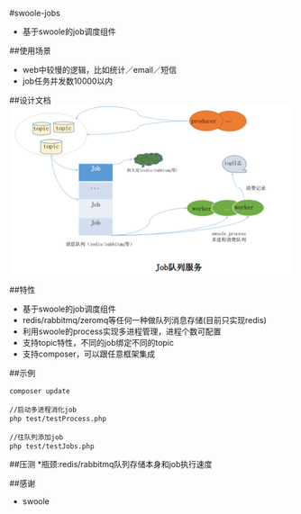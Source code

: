 #swoole-jobs
* 基于swoole的job调度组件

##使用场景
* web中较慢的逻辑，比如统计／email／短信
* job任务并发数10000以内

##设计文档
![架构图](jobs-archi.png)


##特性
* 基于swoole的job调度组件
* redis/rabbitmq/zeromq等任何一种做队列消息存储(目前只实现redis)
* 利用swoole的process实现多进程管理，进程个数可配置
* 支持topic特性，不同的job绑定不同的topic
* 支持composer，可以跟任意框架集成


##示例


```
composer update

//启动多进程消化job
php test/testProcess.php

//往队列添加job
php test/testJobs.php

```


##压测
*瓶颈:redis/rabbitmq队列存储本身和job执行速度



##感谢
* swoole
